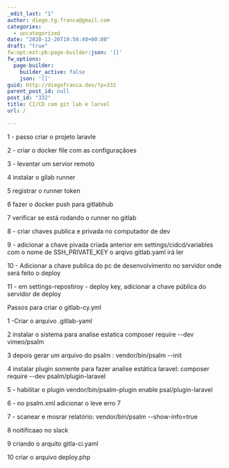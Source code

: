 ```yaml
---
_edit_last: "1"
author: diego.tg.franca@gmail.com
categories:
  - uncategorized
date: "2020-12-26T19:50:40+00:00"
draft: "true"
fw:opt:ext:pb:page-builder:json: '[]'
fw_options:
  page-builder:
    builder_active: false
    json: '[]'
guid: http://diegofranca.dev/?p=332
parent_post_id: null
post_id: "332"
title: CI/CD com git lab e larvel
url: /

---
```

1 - passo criar o projeto laravle

2 - criar o docker file com as configuraçãoes

3 - levantar um servior remoto

4 instalar o gilab runner

5 registrar o runner token

6 fazer o docker push para gitlabhub

7 verificar se está rodando o runner no gitlab

8 - criar chaves publica e privada no computador de dev

9 - adicionar a chave pivada criada anterior em settings/cidcd/variables com o nome de SSH\_PRIVATE\_KEY o arqivo gitlab.yaml irá ler

10 - Adicionar a chave publica do pc de desenvolvimento no servidor onde será feito o deploy

11 - em settings-repostiroy - deploy key, adicionar a chave pública do servidor de deploy

Passos para criar o gitlab-cy.yml

1 -Criar o arquivo .gitlab-yaml

2 instalar o sistema para analise estatica composer require --dev vimeo/psalm

3 depois gerar um arquivo do psalm : vendor/bin/psalm --init

4 instalar plugin somente para fazer analise estática laravel: composer require --dev psalm/plugin-laravel

5 - habilitar o plugin vendor/bin/psalm-plugin enable psal/plugin-laravel

6 - no psalm.xml adicionar o leve erro 7

7 - scanear e mosrar relatório: vendor/bin/psalm --show-info=true

8 noitificaao no slack

9 criando o arquito gitla-ci.yaml

10 criar o arquivo deploy.php
